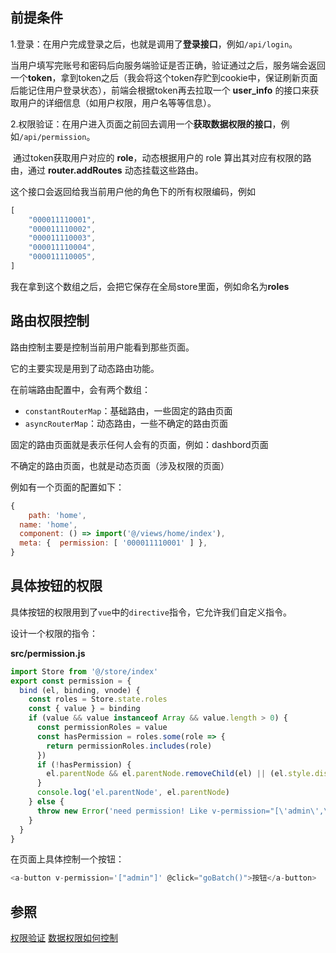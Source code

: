 ## 前提条件

1.登录：在用户完成登录之后，也就是调用了**登录接口**，例如`/api/login`。

​	当用户填写完账号和密码后向服务端验证是否正确，验证通过之后，服务端会返回一个**token**，拿到token之后（我会将这个token存贮到cookie中，保证刷新页面后能记住用户登录状态），前端会根据token再去拉取一个 **user_info** 的接口来获取用户的详细信息（如用户权限，用户名等等信息）。

2.权限验证：在用户进入页面之前回去调用一个**获取数据权限的接口**，例如`/api/permission`。

​	通过token获取用户对应的 **role**，动态根据用户的 role 算出其对应有权限的路由，通过 **router.addRoutes** 动态挂载这些路由。

这个接口会返回给我当前用户他的角色下的所有权限编码，例如

```javascript
[
	"000011110001",
	"000011110002",
	"000011110003",
	"000011110004",
	"000011110005",
]
```

我在拿到这个数组之后，会把它保存在全局store里面，例如命名为**roles**



## 路由权限控制

路由控制主要是控制当前用户能看到那些页面。

它的主要实现是用到了动态路由功能。

在前端路由配置中，会有两个数组：

- `constantRouterMap`：基础路由，一些固定的路由页面
- `asyncRouterMap`：动态路由，一些不确定的路由页面

固定的路由页面就是表示任何人会有的页面，例如：dashbord页面

不确定的路由页面，也就是动态页面（涉及权限的页面）

例如有一个页面的配置如下：

```javascript
{
	path: 'home',
  name: 'home',
  component: () => import('@/views/home/index'),
  meta: {  permission: [ '000011110001' ] },
}
```



## 具体按钮的权限

具体按钮的权限用到了`vue`中的`directive`指令，它允许我们自定义指令。

设计一个权限的指令：

**src/permission.js**

```javascript
import Store from '@/store/index'
export const permission = {
  bind (el, binding, vnode) {
    const roles = Store.state.roles
    const { value } = binding
    if (value && value instanceof Array && value.length > 0) {
      const permissionRoles = value
      const hasPermission = roles.some(role => {
        return permissionRoles.includes(role)
      })
      if (!hasPermission) {
        el.parentNode && el.parentNode.removeChild(el) || (el.style.display = 'none')
      }
      console.log('el.parentNode', el.parentNode)
    } else {
      throw new Error('need permission! Like v-permission="[\'admin\',\'editor\']"')
    }
  }
}

```

在页面上具体控制一个按钮：

```javascript
<a-button v-permission='["admin"]' @click="goBatch()">按钮</a-button>
```



## 参照

[权限验证](https://panjiachen.github.io/vue-element-admin-site/zh/guide/essentials/permission.html#%E9%80%BB%E8%BE%91%E4%BF%AE%E6%94%B9](https://panjiachen.github.io/vue-element-admin-site/zh/guide/essentials/permission.html#逻辑修改))
[数据权限如何控制](https://github.com/LinDaiDai/niubility-coding-js/blob/master/other/%E6%95%B0%E6%8D%AE%E6%9D%83%E9%99%90%E5%A6%82%E4%BD%95%E6%8E%A7%E5%88%B6.md)